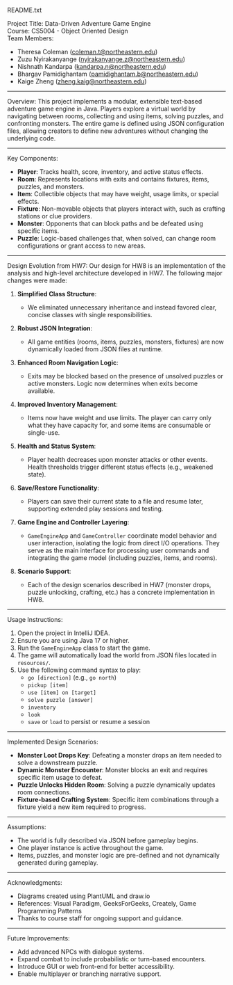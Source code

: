 README.txt

Project Title: Data-Driven Adventure Game Engine  
Course: CS5004 - Object Oriented Design  
Team Members:
- Theresa Coleman (coleman.t@northeastern.edu)
- Zuzu Nyirakanyange (nyirakanyange.z@northeastern.edu)
- Nishnath Kandarpa (kandarpa.n@northeastern.edu)
- Bhargav Pamidighantam (pamidighantam.b@northeastern.edu)
- Kaige Zheng (zheng.kaig@northeastern.edu)

------------------------------------------------------------
Overview:
This project implements a modular, extensible text-based adventure game engine in Java. Players explore a virtual world by navigating between rooms, collecting and using items, solving puzzles, and confronting monsters. The entire game is defined using JSON configuration files, allowing creators to define new adventures without changing the underlying code.

------------------------------------------------------------
Key Components:
- **Player**: Tracks health, score, inventory, and active status effects.
- **Room**: Represents locations with exits and contains fixtures, items, puzzles, and monsters.
- **Item**: Collectible objects that may have weight, usage limits, or special effects.
- **Fixture**: Non-movable objects that players interact with, such as crafting stations or clue providers.
- **Monster**: Opponents that can block paths and be defeated using specific items.
- **Puzzle**: Logic-based challenges that, when solved, can change room configurations or grant access to new areas.

------------------------------------------------------------
Design Evolution from HW7:
Our design for HW8 is an implementation of the analysis and high-level architecture developed in HW7. The following major changes were made:

1. **Simplified Class Structure**:
    - We eliminated unnecessary inheritance and instead favored clear, concise classes with single responsibilities.

2. **Robust JSON Integration**:
    - All game entities (rooms, items, puzzles, monsters, fixtures) are now dynamically loaded from JSON files at runtime.

3. **Enhanced Room Navigation Logic**:
    - Exits may be blocked based on the presence of unsolved puzzles or active monsters. Logic now determines when exits become available.

4. **Improved Inventory Management**:
    - Items now have weight and use limits. The player can carry only what they have capacity for, and some items are consumable or single-use.

5. **Health and Status System**:
    - Player health decreases upon monster attacks or other events. Health thresholds trigger different status effects (e.g., weakened state).

6. **Save/Restore Functionality**:
    - Players can save their current state to a file and resume later, supporting extended play sessions and testing.

7. **Game Engine and Controller Layering**:
    - `GameEngineApp` and `GameController` coordinate model behavior and user interaction, isolating the logic from direct I/O operations. They serve as the main interface for processing user commands and integrating the game model (including puzzles, items, and rooms).

8. **Scenario Support**:
    - Each of the design scenarios described in HW7 (monster drops, puzzle unlocking, crafting, etc.) has a concrete implementation in HW8.

------------------------------------------------------------
Usage Instructions:
1. Open the project in IntelliJ IDEA.
2. Ensure you are using Java 17 or higher.
3. Run the `GameEngineApp` class to start the game.
4. The game will automatically load the world from JSON files located in `resources/`.
5. Use the following command syntax to play:
    - `go [direction]` (e.g., `go north`)
    - `pickup [item]`
    - `use [item] on [target]`
    - `solve puzzle [answer]`
    - `inventory`
    - `look`
    - `save` or `load` to persist or resume a session

------------------------------------------------------------
Implemented Design Scenarios:
- **Monster Loot Drops Key**: Defeating a monster drops an item needed to solve a downstream puzzle.
- **Dynamic Monster Encounter**: Monster blocks an exit and requires specific item usage to defeat.
- **Puzzle Unlocks Hidden Room**: Solving a puzzle dynamically updates room connections.
- **Fixture-based Crafting System**: Specific item combinations through a fixture yield a new item required to progress.

------------------------------------------------------------
Assumptions:
- The world is fully described via JSON before gameplay begins.
- One player instance is active throughout the game.
- Items, puzzles, and monster logic are pre-defined and not dynamically generated during gameplay.

------------------------------------------------------------
Acknowledgments:
- Diagrams created using PlantUML and draw.io
- References: Visual Paradigm, GeeksForGeeks, Creately, Game Programming Patterns
- Thanks to course staff for ongoing support and guidance.

------------------------------------------------------------
Future Improvements:
- Add advanced NPCs with dialogue systems.
- Expand combat to include probabilistic or turn-based encounters.
- Introduce GUI or web front-end for better accessibility.
- Enable multiplayer or branching narrative support.

